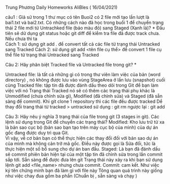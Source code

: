 Trung Phương Daily Homeworks AliBles ( 16/04/2021)

câu1 :  Giả sử trong 1 thư mục có tên Buoi2 có 2 file mới tạo lần lượt là bai1.txt và bai2.txt. 
Có những cách nào đã học trong buổi 1 để chuyển trạng thái 2 file mới từ Untrachked file (báo màu đỏ) sang Staged (Xanh lá)? *
Đầu tiên sẽ dử dụng git status hoặc git diff để kiểm tra file đã được track  chưa.
Nếu chưa thì ta  
Cách 1: sử dụng git add . để convert tất cả các file từ trạng thái Untracked sang Tracked 
Cách 2: sử dụng git add <tên file cụ thể> để convert 1 file cụ thể file từ trạng thái Untracked sang Tracked 

 Câu 2: Hãy phân biệt Tracked file và Untracked file trong git? *

Untracked file: là tất cả những gì có trong thư viên làm việc của bản (word directory) ,  nó không được lưu vào vùng StageArea ở lần lưu (snapshot) cuối cùng 
Tracked file:   tập tin đã được đánh dấu theo dõi trong Git để bạn làm việc với nó 
Trạng thái Tracked nó sẽ có thêm các trạng thái phụ khác là Unmodified (chưa chỉnh sửa gì), Modified (đã chỉnh sửa) và Staged (đã sẵn sàng để commit).
Khi git clone 1 repository  thì các file đều được tracked
Dể thay đổi trang thái từ tracked > untracked sử dụng : git rm <ten file > 
ngược lại : git add <ten file > 

Câu  3: Hãy nêu ý nghĩa 3 trạng thái của file trong git (3 stages in git). Các lệnh sử dụng trong Git để chuyển các trạng thái?
Modified:  Kho lưu trữ từ xa là bản sao cục bộ (bản sao bạn tạo trên máy cục bộ của mình) của dự án gốc đang được duy trì qua Git.  
Vì vậy, về cơ bản bạn có thể thực hiện các thay đổi đối với bản sao dự án của mình mà không cản trở mã gốc. 
Điều này được gọi là Sửa đổi, tức là thực hiện một số bổ sung cho dự án ban đầu.
Staged: Là bạn đã đánh dấu sẽ commit phiên bản hiện tại của một tập tin đã chỉnh sửa trong lần commit sắp tới.  Sẵn sàng để được đưa lên git 
Trạng thái này xảy ra khi bạn sử dụng lệnh git add <file_name> nhưng chưa commit. 
Commit: cam kết. Như việc ký tên chứng minh bạn đã làm gì với file này 
Tông quan quá trình này  giống như việc chay đua gồm ba phần (Chuẩn bị , sẵn sàng và  chạy )

